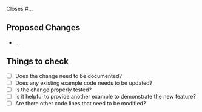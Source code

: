 Closes #...

## Proposed Changes

- ...

## Things to check

* [ ] Does the change need to be documented?
* [ ] Does any existing example code needs to be updated?
* [ ] Is the change properly tested?
* [ ] Is it helpful to provide another example to demonstrate the new feature?
* [ ] Are there other code lines that need to be modified?

